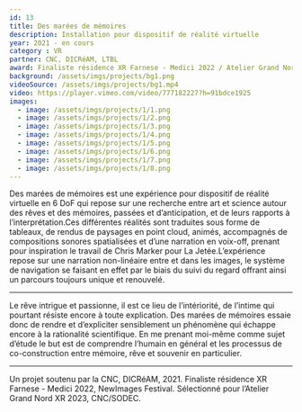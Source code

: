```yaml
---
id: 13
title: Des marées de mémoires
description: Installation pour dispositif de réalité virtuelle
year: 2021 - en cours
category : VR
partner: CNC, DICRéAM, LTBL 
award: Finaliste résidence XR Farnese - Medici 2022 / Atelier Grand Nord XR 2023
background: /assets/imgs/projects/bg1.png
videoSource: /assets/imgs/projects/bg1.mp4
video: https://player.vimeo.com/video/777182227?h=91bdce1925
images:
  - image: /assets/imgs/projects/1/1.png
  - image: /assets/imgs/projects/1/2.png
  - image: /assets/imgs/projects/1/3.png
  - image: /assets/imgs/projects/1/4.png
  - image: /assets/imgs/projects/1/5.png
  - image: /assets/imgs/projects/1/6.png
  - image: /assets/imgs/projects/1/7.png
  - image: /assets/imgs/projects/1/8.png
---
```

Des marées de mémoires est une expérience pour dispositif de réalité virtuelle en 6 DoF qui repose sur une recherche entre art et science autour des rêves et des mémoires, passées et d’anticipation, et de leurs rapports à l’interprétation.Ces différentes réalités sont traduites sous forme de tableaux, de rendus de paysages en point cloud, animés, accompagnés de compositions sonores spatialisées et d’une narration en voix-off, prenant pour inspiration le travail de Chris Marker pour La Jetée.L’expérience repose sur une narration non-linéaire entre et dans les images, le système de navigation se faisant en effet par le biais du suivi du regard offrant ainsi un parcours toujours unique et renouvelé.

---

Le rêve intrigue et passionne, il est ce lieu de l’intériorité, de l’intime qui pourtant résiste encore à toute explication. Des marées de mémoires essaie donc de rendre et d’expliciter sensiblement un phénomène qui échappe encore à la rationalité scientifique. En me prenant moi-même comme sujet d’étude le but est de comprendre l’humain en général et les processus de co-construction entre mémoire, rêve et souvenir en particulier. 

---

Un projet soutenu par la CNC, DICRéAM, 2021. 
Finaliste résidence XR Farnese - Medici 2022, NewImages Festival.
Sélectionné pour l’Atelier Grand Nord XR 2023, CNC/SODEC.